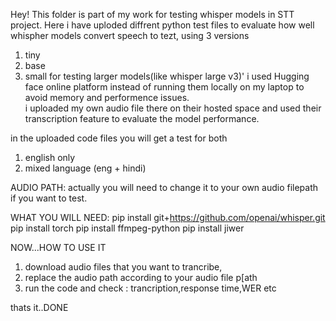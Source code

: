 Hey! 
This folder is part of my work for testing whisper models in STT project.
Here i have uploded diffrent python test files to evaluate how well whispher models convert speech to tezt,
using 3 versions
1) tiny
2) base
3) small
for testing larger models(like whisper large v3)' i used Hugging face online platform instead of running them locally on my laptop to avoid memory and performence issues.\
i uploaded my own audio file there on their hosted space and used their transcription feature to evaluate the model performance.

in the uploaded code files you will get a test for both
1) english only
2) mixed language (eng + hindi)

AUDIO PATH:
actually you will need to change it to your own audio filepath if you want to test.

WHAT YOU WILL NEED:
pip install git+https://github.com/openai/whisper.git
pip install torch
pip install ffmpeg-python
pip install jiwer

NOW...HOW TO USE IT
1) download audio files that you want to trancribe,
2) replace the audio path according to your audio file p[ath
3) run the code and check : trancription,response time,WER etc

thats it..DONE
